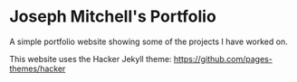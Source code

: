# Joseph Mitchell's Portfolio

A simple portfolio website showing some of the projects I have worked on.

This website uses the Hacker Jekyll theme: https://github.com/pages-themes/hacker
